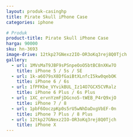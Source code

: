 ```yaml
---
layout: produk-casinghp
title: Pirate Skull iPhone Case
categories: iphone

# Produk
product-title: Pirate Skull iPhone Case
harga: 90000
sku: hn-3693
image-drive: 12tkp27GNexz2IO-OR3oKq3rej8Q0Tjch
gallery:
  - url: 1MVsMaT9JBF9sPSnpeOoO5btBC8nXKw7O
    title: iPhone 5 / 5s / SE
  - url: 1k-a6O79sX8DfGaiBtXLnfcI5kw0qebOK
    title: iPhone 6 / 6s
  - url: 1fPFKbe_VYvikBUL_Iz14O7GCX5CVRalz
    title: iPhone 6 Plus / 6s Plus
  - url: 1XC_ervnYzmFjDGcno5-tWEB_P4rQ9xjO
    title: iPhone 7 / 8
  - url: 1pbF6OoczpKp0s5rU5wNhDaDxgVbEF-0n
    title: iPhone 7 Plus / 8 Plus
  - url: 12tkp27GNexz2IO-OR3oKq3rej8Q0Tjch
    title: iPhone X
---
```


